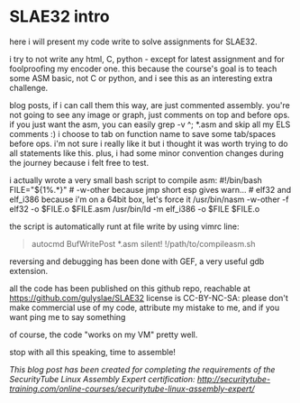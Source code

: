 # SLAE32 intro

here i will present my code write to solve assignments for SLAE32.

i try to not write any html, C, python - except for latest assignment
and for foolproofing my encoder one.
this because the course's goal is to teach some ASM basic, not C or
python, and i see this as an interesting extra challenge.

blog posts, if i can call them this way, are just commented assembly.
you're not going to see any image or graph, just comments on top and
before ops.
if you just want the asm, you can easily grep -v ^\; *.asm and skip all
my ELS comments :)
i choose to tab on function name to save some tab/spaces before ops. i'm
not sure i really like it but i thought it was worth trying to do all
statements like this.
plus, i had some minor convention changes during the journey because i
felt free to test.

i actually wrote a very small bash script to compile asm:
    #!/bin/bash
    FILE="${1%.*}"
    # -w-other because jmp short esp gives warn...
    # elf32 and elf_i386 because i'm on a 64bit box, let's force it
    /usr/bin/nasm -w-other -f elf32 -o $FILE.o $FILE.asm
    /usr/bin/ld -m elf_i386 -o $FILE $FILE.o

the script is automatically runt at file write by using vimrc line:
>autocmd BufWritePost *.asm silent! !/path/to/compileasm.sh <afile>

reversing and debugging has been done with GEF, a very useful gdb
extension.

all the code has been published on this github repo, reachable at
https://github.com/gulyslae/SLAE32
license is CC-BY-NC-SA: please don't make commercial use of my code, attribute my mistake to me, and if you want ping me to say something

of course, the code "works on my VM" pretty well.

stop with all this speaking, time to assemble!

*This blog post has been created for completing the requirements of the
SecurityTube Linux Assembly Expert certification:
http://securitytube-training.com/online-courses/securitytube-linux-assembly-expert/*
